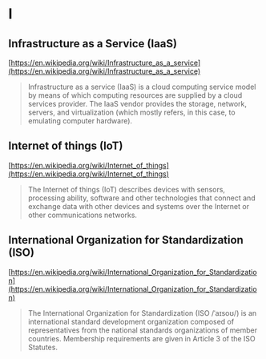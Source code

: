# I

## Infrastructure as a Service (IaaS)

[https://en.wikipedia.org/wiki/Infrastructure_as_a_service](https://en.wikipedia.org/wiki/Infrastructure_as_a_service)

> Infrastructure as a service (IaaS) is a cloud computing service model by means of which computing resources are supplied by a cloud services provider. The IaaS vendor provides the storage, network, servers, and virtualization (which mostly refers, in this case, to emulating computer hardware).

## Internet of things (IoT)

[https://en.wikipedia.org/wiki/Internet_of_things](https://en.wikipedia.org/wiki/Internet_of_things)

> The Internet of things (IoT) describes devices with sensors, processing ability, software and other technologies that connect and exchange data with other devices and systems over the Internet or other communications networks.

## International Organization for Standardization (ISO)

[https://en.wikipedia.org/wiki/International_Organization_for_Standardization](https://en.wikipedia.org/wiki/International_Organization_for_Standardization)

> The International Organization for Standardization (ISO /ˈaɪsoʊ/) is an international standard development organization composed of representatives from the national standards organizations of member countries. Membership requirements are given in Article 3 of the ISO Statutes.
